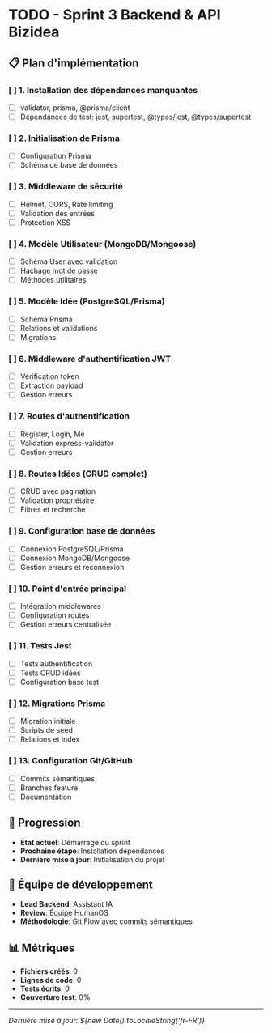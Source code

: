 # TODO - Sprint 3 Backend & API Bizidea

## 📋 Plan d'implémentation

### [ ] 1. Installation des dépendances manquantes
- [ ] validator, prisma, @prisma/client
- [ ] Dépendances de test: jest, supertest, @types/jest, @types/supertest

### [ ] 2. Initialisation de Prisma
- [ ] Configuration Prisma
- [ ] Schéma de base de données

### [ ] 3. Middleware de sécurité
- [ ] Helmet, CORS, Rate limiting
- [ ] Validation des entrées
- [ ] Protection XSS

### [ ] 4. Modèle Utilisateur (MongoDB/Mongoose)
- [ ] Schéma User avec validation
- [ ] Hachage mot de passe
- [ ] Méthodes utilitaires

### [ ] 5. Modèle Idée (PostgreSQL/Prisma)
- [ ] Schéma Prisma
- [ ] Relations et validations
- [ ] Migrations

### [ ] 6. Middleware d'authentification JWT
- [ ] Vérification token
- [ ] Extraction payload
- [ ] Gestion erreurs

### [ ] 7. Routes d'authentification
- [ ] Register, Login, Me
- [ ] Validation express-validator
- [ ] Gestion erreurs

### [ ] 8. Routes Idées (CRUD complet)
- [ ] CRUD avec pagination
- [ ] Validation propriétaire
- [ ] Filtres et recherche

### [ ] 9. Configuration base de données
- [ ] Connexion PostgreSQL/Prisma
- [ ] Connexion MongoDB/Mongoose
- [ ] Gestion erreurs et reconnexion

### [ ] 10. Point d'entrée principal
- [ ] Intégration middlewares
- [ ] Configuration routes
- [ ] Gestion erreurs centralisée

### [ ] 11. Tests Jest
- [ ] Tests authentification
- [ ] Tests CRUD idées
- [ ] Configuration base test

### [ ] 12. Migrations Prisma
- [ ] Migration initiale
- [ ] Scripts de seed
- [ ] Relations et index

### [ ] 13. Configuration Git/GitHub
- [ ] Commits sémantiques
- [ ] Branches feature
- [ ] Documentation

## 🎯 Progression
- **État actuel**: Démarrage du sprint
- **Prochaine étape**: Installation dépendances
- **Dernière mise à jour**: Initialisation du projet

## 👥 Équipe de développement
- **Lead Backend**: Assistant IA
- **Review**: Équipe HumanOS
- **Méthodologie**: Git Flow avec commits sémantiques

## 📊 Métriques
- **Fichiers créés**: 0
- **Lignes de code**: 0
- **Tests écrits**: 0
- **Couverture test**: 0%

---

*Dernière mise à jour: ${new Date().toLocaleString('fr-FR')}*
